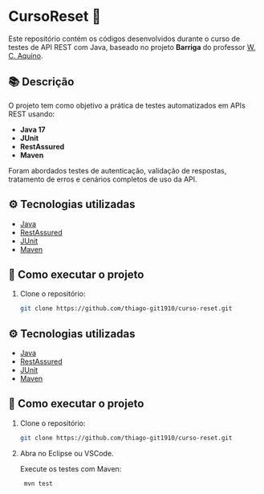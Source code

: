 # CursoReset 🧪

Este repositório contém os códigos desenvolvidos durante o curso de testes de API REST com Java, baseado no projeto **Barriga** do professor [W. C. Aquino](https://github.com/wcaquino).

## 📚 Descrição

O projeto tem como objetivo a prática de testes automatizados em APIs REST usando:

- **Java 17**
- **JUnit**
- **RestAssured**
- **Maven**

Foram abordados testes de autenticação, validação de respostas, tratamento de erros e cenários completos de uso da API.


## ⚙️ Tecnologias utilizadas

- [Java](https://www.oracle.com/br/java/)
- [RestAssured](https://rest-assured.io/)
- [JUnit](https://junit.org/)
- [Maven](https://maven.apache.org/)

## 🚀 Como executar o projeto

1. Clone o repositório:
   ```bash
   git clone https://github.com/thiago-git1910/curso-reset.git

   
## ⚙️ Tecnologias utilizadas

- [Java](https://www.oracle.com/br/java/)
- [RestAssured](https://rest-assured.io/)
- [JUnit](https://junit.org/)
- [Maven](https://maven.apache.org/)

## 🚀 Como executar o projeto

1. Clone o repositório:
   ```bash
   git clone https://github.com/thiago-git1910/curso-reset.git
   
2. Abra no Eclipse ou VSCode.

      Execute os testes com Maven:
    
        mvn test
